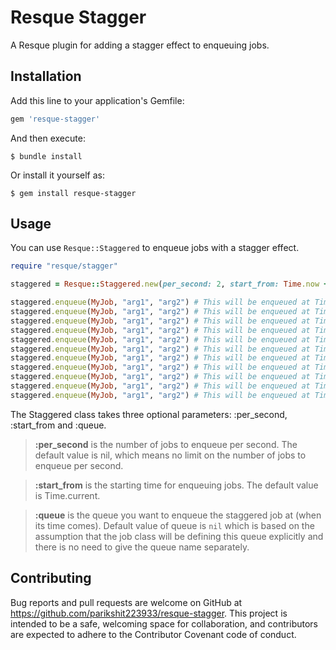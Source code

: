 # Resque Stagger

A Resque plugin for adding a stagger effect to enqueuing jobs.

## Installation

Add this line to your application's Gemfile:

```ruby
gem 'resque-stagger'
```

And then execute:

    $ bundle install

Or install it yourself as:

    $ gem install resque-stagger

## Usage

You can use `Resque::Staggered` to enqueue jobs with a stagger effect.

```ruby
require "resque/stagger"

staggered = Resque::Staggered.new(per_second: 2, start_from: Time.now + 5.seconds, queue: :low)

staggered.enqueue(MyJob, "arg1", "arg2") # This will be enqueued at Time.now + 5.seconds
staggered.enqueue(MyJob, "arg1", "arg2") # This will be enqueued at Time.now + 5.seconds
staggered.enqueue(MyJob, "arg1", "arg2") # This will be enqueued at Time.now + 5.seconds + 1.second
staggered.enqueue(MyJob, "arg1", "arg2") # This will be enqueued at Time.now + 5.seconds + 1.second
staggered.enqueue(MyJob, "arg1", "arg2") # This will be enqueued at Time.now + 5.seconds + 2.second
staggered.enqueue(MyJob, "arg1", "arg2") # This will be enqueued at Time.now + 5.seconds + 2.second
staggered.enqueue(MyJob, "arg1", "arg2") # This will be enqueued at Time.now + 5.seconds + 3.second
staggered.enqueue(MyJob, "arg1", "arg2") # This will be enqueued at Time.now + 5.seconds + 3.second
staggered.enqueue(MyJob, "arg1", "arg2") # This will be enqueued at Time.now + 5.seconds + 4.second
staggered.enqueue(MyJob, "arg1", "arg2") # This will be enqueued at Time.now + 5.seconds + 4.second
staggered.enqueue(MyJob, "arg1", "arg2") # This will be enqueued at Time.now + 5.seconds + 5.second

```

The Staggered class takes three optional parameters: :per_second,  :start_from and :queue.

> **:per_second** is the number of jobs to enqueue per second. The default value is nil, which means no limit on the number of jobs to enqueue per second.

> **:start_from** is the starting time for enqueuing jobs. The default value is Time.current.

> **:queue** is the queue you want to enqueue the staggered job at (when its time comes). Default value of queue is `nil` which is based on the assumption that the job class will be defining this queue explicitly and there is no need to give the queue name separately.

## Contributing

Bug reports and pull requests are welcome on GitHub at https://github.com/parikshit223933/resque-stagger. This project is intended to be a safe, welcoming space for collaboration, and contributors are expected to adhere to the Contributor Covenant code of conduct.
